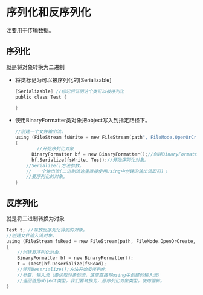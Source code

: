 # 序列化和反序列化

注要用于传输数据。

## 序列化

就是将对象转换为二进制

- 将类标记为可以被序列化的[Serializable]

  ```c
  [Serializable] //标记后证明这个类可以被序列化
  public class Test {
  
  }
  ```

- 使用BinaryFormatter类对象把object写入到指定路径下。

  ```c
  //创建一个文件输出流。
  using (FileStream fsWrite = new FileStream(path", FileMode.OpenOrCreate, FileAccess.Write))
  { 
          //开始序列化对象
        BinaryFormatter bf = new BinaryFormatter();//创建BinaryFormatter对象
        bf.Serialize(fsWrite, Test);//开始序列化对象。
      //Serialize()方法参数。
      //  一个输出流(二进制流这里直接使用using中创建的输出流即可)；
      //要序列化的对象。
  }
  ```

## 反序列化

就是将二进制转换为对象

```c
Test t; //存放反序列化得到的对象。
//创建文件输入流对象。
using (FileStream fsRead = new FileStream(path, FileMode.OpenOrCreate, FileAccess.Read))
{
    //创建反序列化对象。
    BinaryFormatter bf = new BinaryFormatter();
    t = (Test)bf.Deserialize(fsRead);
    //使用Deserialize();方法开始反序列化
    //参数，输入流（要读取对象的流，这里直接写using中创建的输入流）
    //返回值是object类型，我们要转换为，原序列化对象类型。使用强转。
}
```


